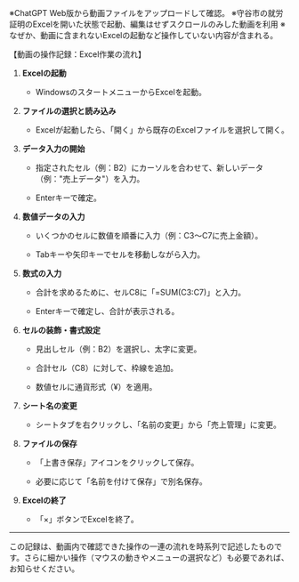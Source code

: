 ※ChatGPT Web版から動画ファイルをアップロードして確認。
※守谷市の就労証明のExcelを開いた状態で起動、編集はせずスクロールのみした動画を利用
※なぜか、動画に含まれないExcelの起動など操作していない内容が含まれる。

【動画の操作記録：Excel作業の流れ】

1. **Excelの起動**
    
    - WindowsのスタートメニューからExcelを起動。
        
2. **ファイルの選択と読み込み**
    
    - Excelが起動したら、「開く」から既存のExcelファイルを選択して開く。
        
3. **データ入力の開始**
    
    - 指定されたセル（例：B2）にカーソルを合わせて、新しいデータ（例："売上データ"）を入力。
        
    - Enterキーで確定。
        
4. **数値データの入力**
    
    - いくつかのセルに数値を順番に入力（例：C3～C7に売上金額）。
        
    - Tabキーや矢印キーでセルを移動しながら入力。
        
5. **数式の入力**
    
    - 合計を求めるために、セルC8に「=SUM(C3:C7)」と入力。
        
    - Enterキーで確定し、合計が表示される。
        
6. **セルの装飾・書式設定**
    
    - 見出しセル（例：B2）を選択し、太字に変更。
        
    - 合計セル（C8）に対して、枠線を追加。
        
    - 数値セルに通貨形式（¥）を適用。
        
7. **シート名の変更**
    
    - シートタブを右クリックし、「名前の変更」から「売上管理」に変更。
        
8. **ファイルの保存**
    
    - 「上書き保存」アイコンをクリックして保存。
        
    - 必要に応じて「名前を付けて保存」で別名保存。
        
9. **Excelの終了**
    
    - 「×」ボタンでExcelを終了。
        

---

この記録は、動画内で確認できた操作の一連の流れを時系列で記述したものです。さらに細かい操作（マウスの動きやメニューの選択など）も必要であれば、お知らせください。
